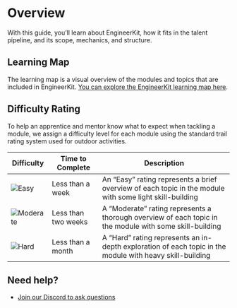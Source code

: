 # Overview

With this guide, you’ll learn about EngineerKit, how it fits in the talent pipeline, and its scope, mechanics, and structure.

## Learning Map

The learning map is a visual overview of the modules and topics that are included in EngineerKit. [You can explore the EngineerKit learning map here](https://www.figma.com/file/fKdt0u4FidrjhQRjpXGeFQ/EngineerKit-Map?node-id=585%3A21).

## Difficulty Rating

To help an apprentice and mentor know what to expect when tackling a module, we assign a difficulty level for each module using the standard trail rating system used for outdoor activities. 

| Difficulty | Time to Complete | Description |
| --- | --- | --- |
| ![Easy](https://img.shields.io/badge/%E2%97%8F%20Easy-brightgreen?style=flat-square) | Less than a week | An “Easy” rating represents a brief overview of each topic in the module with some light skill-building |
| ![Moderate](https://img.shields.io/badge/■%20Moderate-blue?style=flat-square) | Less than two weeks | A “Moderate” rating represents a thorough overview of each topic in the module with some skill-building |
| ![Hard](https://img.shields.io/badge/◆%20Hard-grey?style=flat-square) | Less than a month | A “Hard” rating represents an in-depth exploration of each topic in the module with heavy skill-building |

## Need help?

- [Join our Discord to ask questions](https://discord.gg/bDVYvG3Czd)
